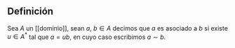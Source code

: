 
## Definición

Sea $A$ un [[dominio]], sean $a,~b \in A$ decimos que $a$ es asociado a $b$ si existe $u\in A^{*}$ tal que $a=ub$, en cuyo caso escribimos $a\sim b$.